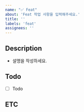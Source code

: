 ```yaml
---
name: "✅ Feat"
about: 'Feat 작업 사항을 입력해주세요.'
title: ''
labels: 'feat'
assignees: ''
---
```


## Description
- 설명을 작성하세요.

## Todo
- [ ] Todo

## ETC